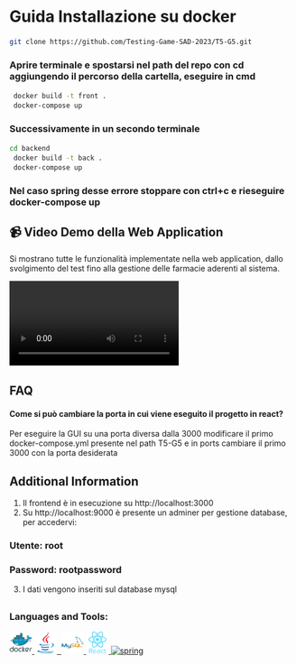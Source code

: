 <h1 align="left"> Guida Installazione su docker</h1>







```bash
git clone https://github.com/Testing-Game-SAD-2023/T5-G5.git
```
### Aprire terminale e spostarsi nel path del repo con cd aggiungendo il percorso della cartella, eseguire in cmd
```bash
 docker build -t front .
 docker-compose up
```
### Successivamente in un secondo terminale
```bash
cd backend
 docker build -t back .
 docker-compose up
```
 
### Nel caso spring desse errore stoppare con ctrl+c e rieseguire docker-compose up

## :video_camera: Video Demo della Web Application
Si mostrano tutte le funzionalità implementate nella web application, dallo svolgimento del test fino alla gestione delle farmacie aderenti al sistema.

![VideoProva.mp4](https://github.com/Testing-Game-SAD-2023/T5-G5/blob/main/VideoProva.mp4)

## FAQ

#### Come si può cambiare la porta in cui viene eseguito il progetto in react? 

Per eseguire la GUI su una porta diversa dalla 3000 modificare il primo docker-compose.yml presente nel path T5-G5 e in ports cambiare il primo 3000 con la porta desiderata

## Additional Information
1. Il frontend è in esecuzione su http://localhost:3000
2. Su http://localhost:9000 è presente un adminer per gestione database, per accedervi:
### Utente: root 
### Password: rootpassword
3. I dati vengono inseriti sul database mysql
## 
<p align="left">
</p>

<h3 align="left">Languages and Tools:</h3>
<p align="left"> <a href="https://www.docker.com/" target="_blank" rel="noreferrer"> <img src="https://raw.githubusercontent.com/devicons/devicon/master/icons/docker/docker-original-wordmark.svg" alt="docker" width="40" height="40"/> </a> <a href="https://www.java.com" target="_blank" rel="noreferrer"> <img src="https://raw.githubusercontent.com/devicons/devicon/master/icons/java/java-original.svg" alt="java" width="40" height="40"/> </a> <a href="https://developer.mozilla.org/en-US/docs/Web/JavaScript" target="_blank" rel="noreferrer"> <img href="https://www.mysql.com/" target="_blank" rel="noreferrer"> <img src="https://raw.githubusercontent.com/devicons/devicon/master/icons/mysql/mysql-original-wordmark.svg" alt="mysql" width="40" height="40"/> </a> <a href="https://reactjs.org/" target="_blank" rel="noreferrer"> <img src="https://raw.githubusercontent.com/devicons/devicon/master/icons/react/react-original-wordmark.svg" alt="react" width="40" height="40"/> </a> <a href="https://spring.io/" target="_blank" rel="noreferrer"> <img src="https://www.vectorlogo.zone/logos/springio/springio-icon.svg" alt="spring" width="40" height="40"/> </a> </p>









